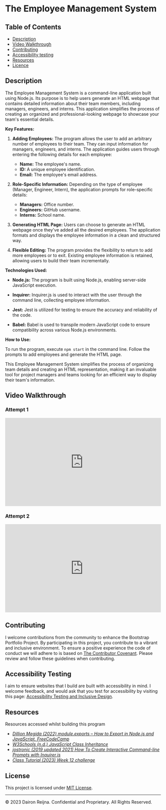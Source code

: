 # The Employee Management System

## Table of Contents

- [Description](#description)
- [Video Walkthrough](#video-walkthrough)
- [Contributing](#contributing)
- [Accessibility testing](#accessibility-testing)
- [Resources](#resources)
- [Licence](#license)


## Description

The Employee Management System is a command-line application built using Node.js. Its purpose is to help users generate an HTML webpage that contains detailed information about their team members, including managers, engineers, and interns. This application simplifies the process of creating an organized and professional-looking webpage to showcase your team's essential details.

**Key Features:**

1. **Adding Employees:** The program allows the user to add an arbitrary number of employees to their team. They can input information for managers, engineers, and interns. The application guides users through entering the following details for each employee:
   - **Name:** The employee's name.
   - **ID:** A unique employee identification.
   - **Email:** The employee's email address.

2. **Role-Specific Information:** Depending on the type of employee (Manager, Engineer, Intern), the application prompts for role-specific details:
   - **Managers:** Office number.
   - **Engineers:** GitHub username.
   - **Interns:** School name.

3. **Generating HTML Page:** Users can choose to generate an HTML webpage once they've added all the desired employees. The application formats and displays the employee information in a clean and structured way.

4. **Flexible Editing:** The program provides the flexibility to return to add more employees or to exit. Existing employee information is retained, allowing users to build their team incrementally.

**Technologies Used:**

- **Node.js:** The program is built using Node.js, enabling server-side JavaScript execution.

- **Inquirer:** Inquirer.js is used to interact with the user through the command line, collecting employee information.

- **Jest:** Jest is utilized for testing to ensure the accuracy and reliability of the code.

- **Babel:** Babel is used to transpile modern JavaScript code to ensure compatibility across various Node.js environments.

**How to Use:**

To run the program, execute `npm start` in the command line. Follow the prompts to add employees and generate the HTML page.

This Employee Management System simplifies the process of organizing team details and creating an HTML representation, making it an invaluable tool for project managers and teams looking for an efficient way to display their team's information.

## Video Walkthrough

### Attempt 1
<div style="position: relative; padding-bottom: 56.25%; height: 0;"><iframe src="https://www.loom.com/embed/fedde7fa3b4e407998209e367a0ff05a?sid=544b031a-3f48-4fae-a847-cc1b844351aa" frameborder="0" webkitallowfullscreen mozallowfullscreen allowfullscreen style="position: absolute; top: 0; left: 0; width: 100%; height: 100%;"></iframe></div>

### Attempt 2
<div style="position: relative; padding-bottom: 56.25%; height: 0;"><iframe src="https://www.loom.com/embed/fedde7fa3b4e407998209e367a0ff05a?sid=f14be65f-2181-4983-bd5a-d0ff008d057c" frameborder="0" webkitallowfullscreen mozallowfullscreen allowfullscreen style="position: absolute; top: 0; left: 0; width: 100%; height: 100%;"></iframe></div>

## Contributing

I welcome contributions from the community to enhance the Bootstrap Portfolio Project. By participating in this project, you contribute to a vibrant and inclusive environment. To ensure a positive experience the code of conduct we will adhere to is based on [The Contributor Covenant](https://www.contributor-covenant.org/version/2/1/code_of_conduct/code_of_conduct.md). Please review and follow these guidelines when contributing.

## Accessibility Testing
I aim to ensure websites that I build are built with accessibility in mind. I welcome feedback, and would ask that you test for accessibility by visiting this page: [Accessibility Testing and Inclusive Design](./assets/Accessibility%20Testing%20and%20Inclusive%20Design.md).

## Resources

Resources accessed whilst building this program

- <i>[Dillion Megida (2022) module.exports – How to Export in Node.js and JavaScript. FreeCodeCamp](https://www.freecodecamp.org/news/module-exports-how-to-export-in-node-js-and-javascript/)
- [W3Schools (n.d.) JavaScript Class Inheritance](https://www.w3schools.com/js/js_class_inheritance.asp) 
- [jostronic (2019 updated 2021) How To Create Interactive Command-line Prompts with Inquirer.js](https://www.digitalocean.com/community/tutorials/nodejs-interactive-command-line-prompts)
- [Class Tutorial (2023) Week 12 challenge](https://zoom.us/rec/play/9hES7F9FyBcRAcLqhqW-EH2SFKDZmrfmfTadumSPxh6MS6HeZJEoS6iE4ioBGc1EdfXpUwBRIr0Y7aAD.5pHucY8Xcu5qmoP_?canPlayFromShare=true&from=share_recording_detail&continueMode=true&componentName=rec-play&originRequestUrl=https%3A%2F%2Fzoom.us%2Frec%2Fshare%2FjiWVNjJCRTS6S4Pi9K6Zt-Sih3Cnfi7T0DFY2fCFHC4U2-jspixR6GAFPfLp324j.2JTLbOAfkCYcrqrg%2520)
</i>

## License
This project is licensed under [MIT License](./LICENSE).

---
© 2023 Dairon Reijna. Confidential and Proprietary. All Rights Reserved.